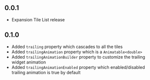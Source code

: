 ## 0.0.1

- Expansion Tile List release

## 0.1.0

- Added `trailing` property which cascades to all the tiles
- Added `trailingAnimation` property which is a `Animatable<double>`
- Added `trailingAnimationBuilder` property to customize the trailing widget animation
- Added `trailingAnimationEnabled` property which enabled/disabled trailing animation is true by default
